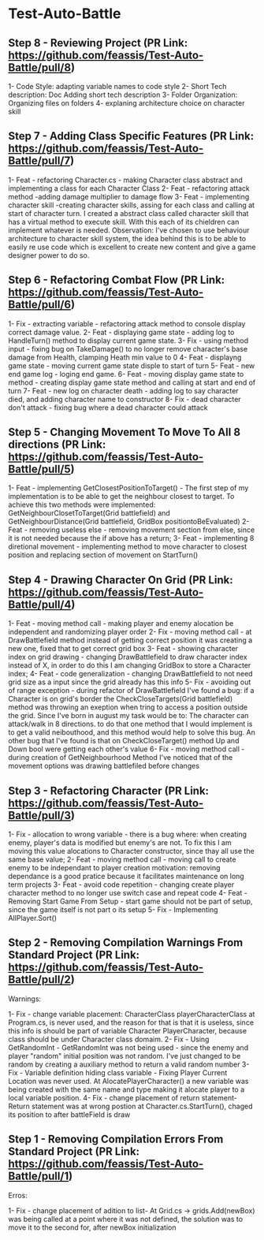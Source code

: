 # Test-Auto-Battle

## Step 8 - Reviewing Project (PR Link: https://github.com/feassis/Test-Auto-Battle/pull/8)

1- Code Style: adapting variable names to code style
2- Short Tech description: Doc Adding short tech description
3- Folder Organization: Organizing files on folders
4- explaning architecture choice on character skill

## Step 7 - Adding Class Specific Features (PR Link: https://github.com/feassis/Test-Auto-Battle/pull/7)

1- Feat - refactoring Character.cs - making Character class abstract and implementing a class for each Character Class
2- Feat - refactoring attack method -adding damage multiplier to damage flow
3- Feat - implementing character skill -creating character skills, assing for each class and calling at start of character turn. I created a abstract class called character skill that has a virtual method to execute skill. With this each of its chieldren can implement 
whatever is needed.
Observation: I've chosen to use behaviour architecture to character skill system, the idea behind this is to be able to easily re use code which is excellent to create new content and give a game designer power to do so.

## Step 6 - Refactoring Combat Flow (PR Link: https://github.com/feassis/Test-Auto-Battle/pull/6)

1- Fix - extracting variable - refactoring attack method to console display correct damage value.
2- Feat - displaying game state - adding log to HandleTurn() method to display current game state.
3- Fix - using method input - fixing bug on TakeDamage() to no longer remove character's base damage from Health, clamping Heath min value to 0
4- Feat - displayng game state - moving current game state disple to start of turn
5- Feat - new end game log - loging end game.
6- Feat - moving display game state to method - creating display game state method and calling at start and end of turn
7- Feat - new log on character death - adding log to say character died, and adding character name to constructor
8- Fix - dead character don't attack - fixing bug where a dead character could attack

## Step 5 - Changing Movement To Move To All 8 directions (PR Link: https://github.com/feassis/Test-Auto-Battle/pull/5)

1- Feat - implementing GetClosestPositionToTarget() - The first step of my implementation is to be able to get the neighbour closest to target. 
To achieve this two methods were implemented: GetNeighbourClosetToTarget(Grid battlefield) and GetNeighbourDistance(Grid battlefield, GridBox positiontoBeEvaluated)
2- Feat - removing useless else - removing movement section from else, since it is not needed because the if above has a return;
3- Feat - implementing 8 diretional movement - implementing method to move character to closest position and replacing section of movement on StartTurn()

## Step 4 - Drawing Character On Grid (PR Link: https://github.com/feassis/Test-Auto-Battle/pull/4)

1- Feat - moving method call - making player and enemy alocation be independent and randomizing player order
2- Fix - moving method call - at DrawBattlefield method instead of getting correct position it was creating a new one, fixed that to get correct grid box
3- Feat - showing character index on grid drawing - changing DrawBattlefield to draw character index instead of X, in order to do this I am changing GridBox to store a Character index;
4- Feat - code generalization - changing DrawBattlefield to not need grid size as a input since the grid already has this info
5- Fix - avoiding out of range exception - during refactor of DrawBattlefield I've found a bug: if a Character is on grid's border the CheckCloseTargets(Grid battlefield) method was throwing an exeption when tring to access a position outside the grid. 
Since I've born in august my task would be to: The character can attack/walk in 8 directions. to do that one method that I would implement is to get a valid neibouthood, and this method would help to solve this bug. 
An other bug that I've found is that on CheckCloseTarget() method Up and Down bool were getting each other's value
6- Fix - moving method call -during creation of GetNeighbourhood Method I've noticed that of the movement options was drawing battlefiled before changes

## Step 3 - Refactoring Character (PR Link: https://github.com/feassis/Test-Auto-Battle/pull/3)

1- Fix - allocation to wrong variable - there is a bug where: when creating enemy, player's data is modified but enemy's are not. 
To fix this I am moving this value alocations to Character constructor, since thay all use the same base value;
2- Feat - moving method call - moving call to create enemy to be independant to player creation
	motivation: removing dependance is a good pratice because it facilitates maintenance on long term projects
3- Feat - avoid code repetition - changing create player character method to no longer use switch case and repeat code
4- Feat - Removing Start Game From Setup - start game should not be part of setup, since the game itself is not part o its setup
5- Fix - Implementing AllPlayer.Sort()

## Step 2 - Removing Compilation Warnings From Standard Project (PR Link: https://github.com/feassis/Test-Auto-Battle/pull/2)

Warnings:

1- Fix - change variable placement: CharacterClass playerCharacterClass at Program.cs, is never used, and the reason for that is that it is useless, 
since this info is should be part of variable Character PlayerCharacter, because class should be under Character class domaim.
2- Fix - Using GetRandomInt - GetRandomInt was not being used - since the enemy and player "random" initial position was not random.
I've just changed to be random by creating a auxiliary method to return a valid random number
3- Fix - Variable definition hiding class variable - Fixing Player Current Location was never used. 
At AlocatePlayerCharacter() a new variable was being created with the same name and type making it alocate player to a local variable position. 
4- Fix - change placement of return statement- Return statement was at wrong postion at Character.cs.StartTurn(), chaged its position to after battleField is draw

## Step 1 - Removing Compilation Errors From Standard Project (PR Link: https://github.com/feassis/Test-Auto-Battle/pull/1)

Erros:

1- Fix - change placement of adition to list- At Grid.cs -> grids.Add(newBox) was being called at a point where it was not defined, the solution was to move it to the second for, after newBox initialization
